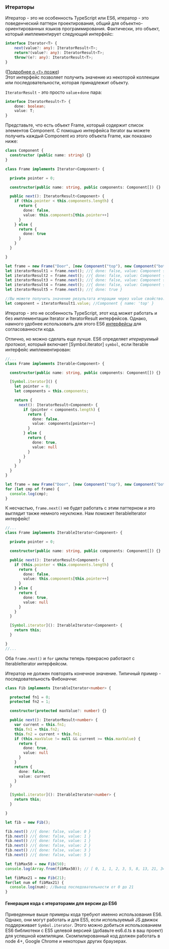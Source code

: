 ### Итераторы

Итератор - это не особенность TypeScript или ES6, итератор - это поведенческий паттерн проектирования, общий для объектно-ориентированных языков программирования. Фактически, это объект, который имплементирует следующий интерфейс:

```ts
interface Iterator<T> {
    next(value?: any): IteratorResult<T>;
    return?(value?: any): IteratorResult<T>;
    throw?(e?: any): IteratorResult<T>;
}
```
([Подробнее о `<T>` позже](./types/generics.html))  
Этот интерфейс позволяет получить значение из некоторой коллекции или последовательности, которая принадлежит объекту.

`IteratorResult` - это просто `value`+`done` пара: 
```ts
interface IteratorResult<T> {
    done: boolean;
    value: T;
}
```

Представьте, что есть объект Frame, который содержит список элементов Component. С помощью интерфейса Iterator вы можете получить каждый Component из этого объекта Frame, как показано ниже:

```ts
class Component {
  constructor (public name: string) {}
}

class Frame implements Iterator<Component> {

  private pointer = 0;

  constructor(public name: string, public components: Component[]) {}

  public next(): IteratorResult<Component> {
    if (this.pointer < this.components.length) {
      return {
        done: false,
        value: this.components[this.pointer++]
      }
    } else {
      return {
        done: true
      }
    }
  }

}

let frame = new Frame("Door", [new Component("top"), new Component("bottom"), new Component("left"), new Component("right")]);
let iteratorResult1 = frame.next(); //{ done: false, value: Component { name: 'top' } }
let iteratorResult2 = frame.next(); //{ done: false, value: Component { name: 'bottom' } }
let iteratorResult3 = frame.next(); //{ done: false, value: Component { name: 'left' } }
let iteratorResult4 = frame.next(); //{ done: false, value: Component { name: 'right' } }
let iteratorResult5 = frame.next(); //{ done: true }

//Вы можете получить значение результата итерации через value свойство:
let component = iteratorResult1.value; //Component { name: 'top' }
```
Итератор - это не особенность TypeScript, этот код может работать и без имплементации Iterator и IteratorResult интерфейсов. Однако, намного удобнее использовать для этого ES6 [интерфейсы](./types/interfaces.md) для согласованности кода.

Отлично, но можно сделать еще лучше. ES6 определяет *итерируемый протокол*, который включает [Symbol.iterator] `symbol`, если Iterable интерфейс имплементирован: 

```ts
//...
class Frame implements Iterable<Component> {

  constructor(public name: string, public components: Component[]) {}

  [Symbol.iterator]() {
    let pointer = 0;
    let components = this.components;

    return {
      next(): IteratorResult<Component> {
        if (pointer < components.length) {
          return {
            done: false,
            value: components[pointer++]
          }
        } else {
          return {
            done: true,
            value: null
          }
        }
      }
    }
  }
}

let frame = new Frame("Door", [new Component("top"), new Component("bottom"), new Component("left"), new Component("right")]);
for (let cmp of frame) {
  console.log(cmp);
}
```

К несчастью, `frame.next()` не будет работать с этим паттерном и это выглядит также немного неуклюже. Нам поможет IterableIterator интерфейс!
```ts
//...
class Frame implements IterableIterator<Component> {

  private pointer = 0;

  constructor(public name: string, public components: Component[]) {}

  public next(): IteratorResult<Component> {
    if (this.pointer < this.components.length) {
      return {
        done: false,
        value: this.components[this.pointer++]
      }
    } else {
      return {
        done: true,
        value: null
      }
    }
  }

  [Symbol.iterator](): IterableIterator<Component> {
    return this;
  }

}
//...
```
Оба `frame.next()` и `for` циклы теперь прекрасно работают с IterableIterator интерфейсом.

Итератор не должен повторять конечное значение.
Типичный пример - последовательность Фибоначчи:
```ts
class Fib implements IterableIterator<number> {

  protected fn1 = 0;
  protected fn2 = 1;

  constructor(protected maxValue?: number) {}

  public next(): IteratorResult<number> {
    var current = this.fn1;
    this.fn1 = this.fn2;
    this.fn2 = current + this.fn1;
    if (this.maxValue != null && current >= this.maxValue) {
      return {
        done: true,
        value: null
      } 
    } 
    return {
      done: false,
      value: current
    }
  }

  [Symbol.iterator](): IterableIterator<number> {
    return this;
  }

}

let fib = new Fib();

fib.next() //{ done: false, value: 0 }
fib.next() //{ done: false, value: 1 }
fib.next() //{ done: false, value: 1 }
fib.next() //{ done: false, value: 2 }
fib.next() //{ done: false, value: 3 }
fib.next() //{ done: false, value: 5 }

let fibMax50 = new Fib(50);
console.log(Array.from(fibMax50)); // [ 0, 1, 1, 2, 3, 5, 8, 13, 21, 34 ]

let fibMax21 = new Fib(21);
for(let num of fibMax21) {
  console.log(num); //Вывод последовательности от 0 до 21
}
```

#### Генерация кода с итераторами для версии до ES6
Приведенные выше примеры кода требуют именно использования ES6. Однако, они могут работать и для ES5, если используемый JS движок поддерживает `Symbol.iterator`. Этого можно добиться использованием ES6 библиотеки с ES5 целевой версией (добавьте es6.d.ts в ваш проект) для успешной компиляции. Скомпилированный код должен работать в node 4+, Google Chrome и некоторых других браузерах.
